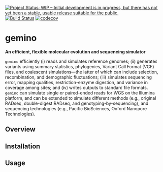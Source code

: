 
<!-- README.md is generated from README.Rmd. Please edit that file -->

[![Project Status: WIP – Initial development is in progress, but there
has not yet been a stable, usable release suitable for the
public.](http://www.repostatus.org/badges/latest/wip.svg)](http://www.repostatus.org/#wip)
[![Build Status](https://travis-ci.com/lucasnell/gemino.svg?branch=master)](https://travis-ci.com/lucasnell/gemino)
[![codecov](https://codecov.io/gh/lucasnell/gemino/branch/master/graph/badge.svg)](https://codecov.io/gh/lucasnell/gemino)

# gemino

**An efficient, flexible molecular evolution and sequencing simulator**

`gemino` efficiently (i) reads and simulates reference genomes; (ii)
generates variants using summary statistics, phylogenies, Variant Call
Format (VCF) files, and coalescent simulations—the latter of which can
include selection, recombination, and demographic fluctuations; (iii)
simulates sequencing error, mapping qualities, restriction-enzyme
digestion, and variance in coverage among sites; and (iv) writes outputs
to standard file formats. `gemino` can simulate single or paired-ended
reads for WGS on the Illumina platform, and can be extended to simulate
different methods (e.g., original RADseq, double-digest RADseq, and
genotyping-by-sequencing), and sequencing technologies (e.g., Pacific
BioSciences, Oxford Nanopore Technologies).

## Overview

## Installation

## Usage
